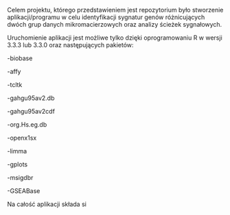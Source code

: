 Celem projektu, którego przedstawieniem jest repozytorium było stworzenie aplikacji/programu w celu identyfikacji sygnatur genów różnicujących dwóch grup danych mikromacierzowych oraz analizy ścieżek sygnałowych.

Uruchomienie aplikacji jest możliwe tylko dzięki oprogramowaniu R w wersji 3.3.3 lub 3.3.0 oraz następujących pakietów:

-biobase

-affy

-tcltk

-gahgu95av2.db

-gahgu95av2cdf

-org.Hs.eg.db

-openx1sx

-limma

-gplots

-msigdbr

-GSEABase


Na całość aplikacji składa si
